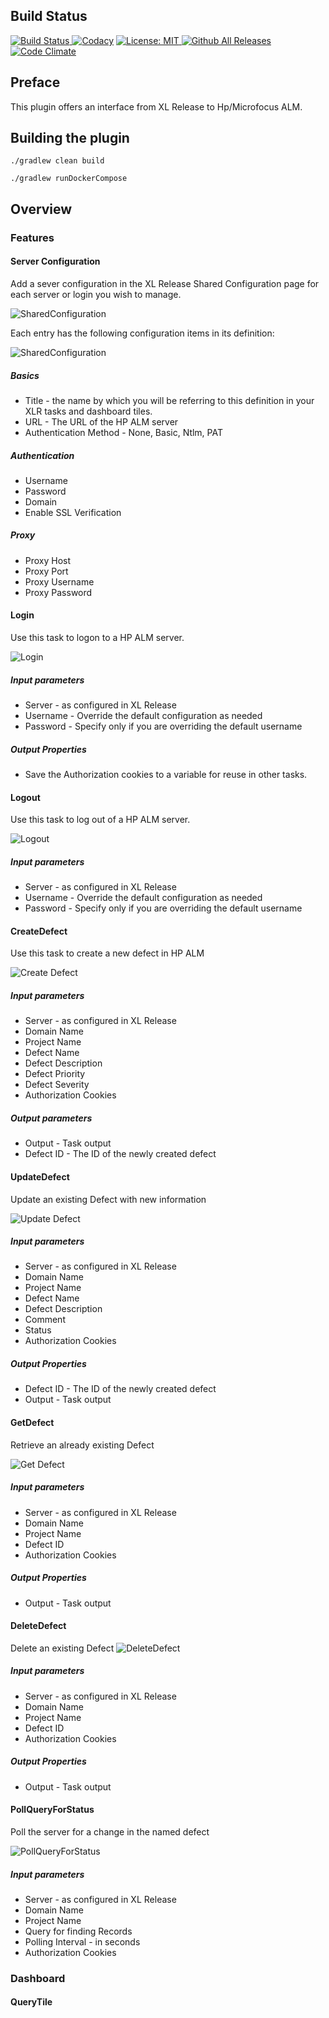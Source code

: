 ## Build Status

[![Build Status][xlr-hpalm-plugin-travis-image] ][xlr-hpalm-plugin-travis-url]
[![Codacy](https://api.codacy.com/project/badge/Grade/71d5adb3b2634edc875bd8c73cc3f24b)](https://www.codacy.com?utm_source=github.com&amp;utm_medium=referral&amp;utm_content=xebialabs-community/xlr-hpalm-plugin&amp;utm_campaign=Badge_Grade)
[![License: MIT][xlr-hpalm-plugin-license-image] ][xlr-hpalm-plugin-license-url]
[![Github All Releases][xlr-hpalm-plugin-downloads-image] ]()
[![Code Climate][xlr-hpalm-plugin-code-climate-image] ][xlr-hpalm-plugin-code-climate-url]

[xlr-hpalm-plugin-travis-image]: https://travis-ci.org/xebialabs-community/xlr-hpalm-plugin.svg?branch=master
[xlr-hpalm-plugin-travis-url]: https://travis-ci.org/xebialabs-community/xlr-hpalm-plugin
[xlr-hpalm-plugin-code-climate-image]: https://codeclimate.com/github/xebialabs-community/xlr-hpalm-plugin/badges/gpa.svg
[xlr-hpalm-plugin-code-climate-url]: https://codeclimate.com/github/xebialabs-community/xlr-hpalm-plugin
[xlr-hpalm-plugin-license-image]: https://img.shields.io/badge/License-MIT-yellow.svg
[xlr-hpalm-plugin-license-url]: https://opensource.org/licenses/MIT
[xlr-hpalm-plugin-downloads-image]: https://img.shields.io/github/downloads/xebialabs-community/xlr-hpalm-plugin/total.svg

## Preface

This plugin offers an interface from XL Release to Hp/Microfocus ALM. 

## Building the plugin

```
./gradlew clean build
```

```
./gradlew runDockerCompose
```

## Overview

### Features

#### Server Configuration

Add a sever configuration in the XL Release Shared Configuration page for each server or login you wish to manage.

![SharedConfiguration](images/xlr-hpalm-sharedconfiguration.PNG)

Each entry has the following configuration items in its definition:

![SharedConfiguration](images/hpalm-login.PNG)

##### Basics
* Title - the name by which you will be referring to this definition in your XLR tasks and dashboard tiles.
* URL - The URL of the HP ALM server
* Authentication Method - None, Basic, Ntlm, PAT

##### Authentication
* Username
* Password
* Domain
* Enable SSL Verification

##### Proxy
* Proxy Host
* Proxy Port
* Proxy Username
* Proxy Password

#### Login
Use this task to logon to a HP ALM server.

![Login](images/hpalm-login.PNG)

##### Input parameters
* Server - as configured in XL Release
* Username - Override the default configuration as needed
* Password - Specify only if you are overriding the default username

##### Output Properties
* Save the Authorization cookies to a variable for reuse in other tasks.

#### Logout
Use this task to log out of a HP ALM server.

![Logout](images/hpalm-logout.PNG)

##### Input parameters
* Server - as configured in XL Release
* Username - Override the default configuration as needed
* Password - Specify only if you are overriding the default username


#### CreateDefect
Use this task to create a new defect in HP ALM

![Create Defect](images/hpalm-create-defect.PNG)

##### Input parameters
* Server - as configured in XL Release
* Domain Name
* Project Name
* Defect Name
* Defect Description
* Defect Priority
* Defect Severity
* Authorization Cookies

##### Output parameters
* Output - Task output
* Defect ID - The ID of the newly created defect

#### UpdateDefect
Update an existing Defect with new information

![Update Defect](images/hpalm-update-defect.PNG)

##### Input parameters
* Server - as configured in XL Release
* Domain Name
* Project Name
* Defect Name
* Defect Description
* Comment
* Status
* Authorization Cookies

##### Output Properties
* Defect ID - The ID of the newly created defect
* Output - Task output

#### GetDefect
Retrieve an already existing Defect

![Get Defect](images/hpalm-get-defect.PNG)

##### Input parameters
* Server - as configured in XL Release
* Domain Name
* Project Name
* Defect ID
* Authorization Cookies

##### Output Properties
* Output - Task output

#### DeleteDefect

Delete an existing Defect
![DeleteDefect](images/hpalm-delete-defect.PNG)

##### Input parameters
* Server - as configured in XL Release
* Domain Name
* Project Name
* Defect ID
* Authorization Cookies

##### Output Properties
* Output - Task output

#### PollQueryForStatus

Poll the server for a change in the named defect

![PollQueryForStatus](images/hpalm-poll-query-for-status.PNG)

##### Input parameters
* Server - as configured in XL Release
* Domain Name
* Project Name
* Query for finding Records
* Polling Interval - in seconds
* Authorization Cookies

### Dashboard

#### QueryTile

